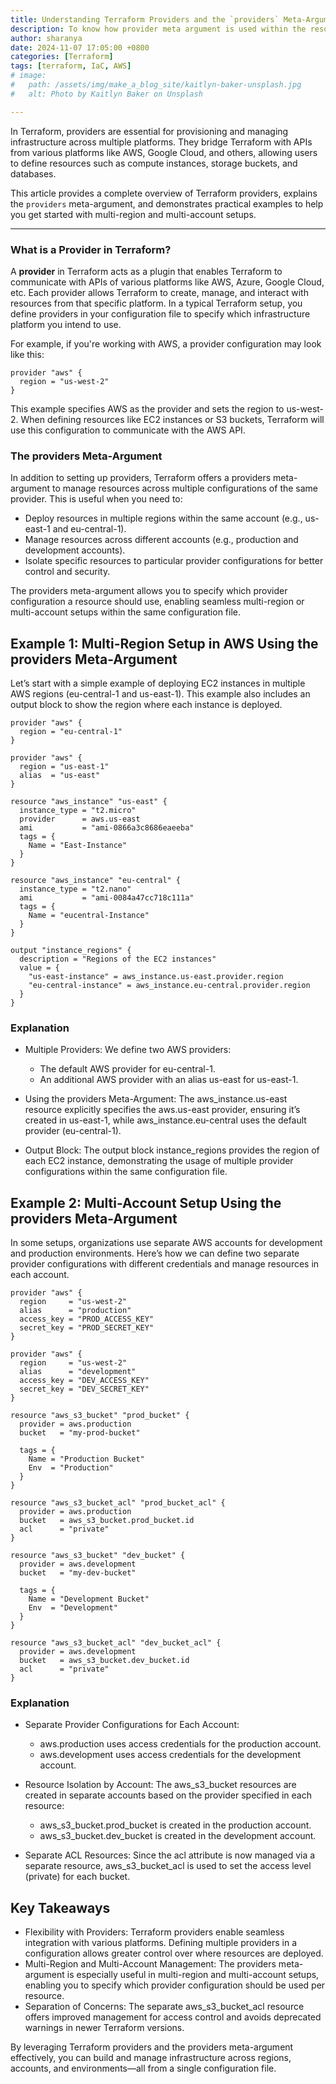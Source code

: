 ```yaml
---
title: Understanding Terraform Providers and the `providers` Meta-Argument
description: To know how provider meta argument is used within the resources block 
author: sharanya
date: 2024-11-07 17:05:00 +0800
categories: [Terraform]
tags: [terraform, IaC, AWS]
# image:
#   path: /assets/img/make_a_blog_site/kaitlyn-baker-unsplash.jpg
#   alt: Photo by Kaitlyn Baker on Unsplash

---
```



In Terraform, providers are essential for provisioning and managing infrastructure across multiple platforms. They bridge Terraform with APIs from various platforms like AWS, Google Cloud, and others, allowing users to define resources such as compute instances, storage buckets, and databases.

This article provides a complete overview of Terraform providers, explains the `providers` meta-argument, and demonstrates practical examples to help you get started with multi-region and multi-account setups.

---

### What is a Provider in Terraform?

A **provider** in Terraform acts as a plugin that enables Terraform to communicate with APIs of various platforms like AWS, Azure, Google Cloud, etc. Each provider allows Terraform to create, manage, and interact with resources from that specific platform. In a typical Terraform setup, you define providers in your configuration file to specify which infrastructure platform you intend to use.

For example, if you're working with AWS, a provider configuration may look like this:

```hcl
provider "aws" {
  region = "us-west-2"
}
```

This example specifies AWS as the provider and sets the region to us-west-2. When defining resources like EC2 instances or S3 buckets, Terraform will use this configuration to communicate with the AWS API.

### The providers Meta-Argument
In addition to setting up providers, Terraform offers a providers meta-argument to manage resources across multiple configurations of the same provider. This is useful when you need to:

- Deploy resources in multiple regions within the same account (e.g., us-east-1 and eu-central-1).
- Manage resources across different accounts (e.g., production and development accounts).
- Isolate specific resources to particular provider configurations for better control and security.

The providers meta-argument allows you to specify which provider configuration a resource should use, enabling seamless multi-region or multi-account setups within the same configuration file.

## Example 1: Multi-Region Setup in AWS Using the providers Meta-Argument
Let’s start with a simple example of deploying EC2 instances in multiple AWS regions (eu-central-1 and us-east-1). This example also includes an output block to show the region where each instance is deployed.

```hcl
provider "aws" {
  region = "eu-central-1"
}

provider "aws" {
  region = "us-east-1"
  alias  = "us-east"
}

resource "aws_instance" "us-east" {
  instance_type = "t2.micro"
  provider      = aws.us-east
  ami           = "ami-0866a3c8686eaeeba"
  tags = {
    Name = "East-Instance"
  }
}

resource "aws_instance" "eu-central" {
  instance_type = "t2.nano"
  ami           = "ami-0084a47cc718c111a"
  tags = {
    Name = "eucentral-Instance"
  }
}

output "instance_regions" {
  description = "Regions of the EC2 instances"
  value = {
    "us-east-instance" = aws_instance.us-east.provider.region
    "eu-central-instance" = aws_instance.eu-central.provider.region
  }
}
```
### Explanation
- Multiple Providers: We define two AWS providers:

    - The default AWS provider for eu-central-1.
    - An additional AWS provider with an alias us-east for us-east-1.
- Using the providers Meta-Argument: The aws_instance.us-east resource explicitly specifies the aws.us-east provider, ensuring it’s created in us-east-1, while aws_instance.eu-central uses the default provider (eu-central-1).

- Output Block: The output block instance_regions provides the region of each EC2 instance, demonstrating the usage of multiple provider configurations within the same configuration file.


## Example 2: Multi-Account Setup Using the providers Meta-Argument
In some setups, organizations use separate AWS accounts for development and production environments. Here’s how we can define two separate provider configurations with different credentials and manage resources in each account.

```hcl
provider "aws" {
  region     = "us-west-2"
  alias      = "production"
  access_key = "PROD_ACCESS_KEY"
  secret_key = "PROD_SECRET_KEY"
}

provider "aws" {
  region     = "us-west-2"
  alias      = "development"
  access_key = "DEV_ACCESS_KEY"
  secret_key = "DEV_SECRET_KEY"
}

resource "aws_s3_bucket" "prod_bucket" {
  provider = aws.production
  bucket   = "my-prod-bucket"

  tags = {
    Name = "Production Bucket"
    Env  = "Production"
  }
}

resource "aws_s3_bucket_acl" "prod_bucket_acl" {
  provider = aws.production
  bucket   = aws_s3_bucket.prod_bucket.id
  acl      = "private"
}

resource "aws_s3_bucket" "dev_bucket" {
  provider = aws.development
  bucket   = "my-dev-bucket"

  tags = {
    Name = "Development Bucket"
    Env  = "Development"
  }
}

resource "aws_s3_bucket_acl" "dev_bucket_acl" {
  provider = aws.development
  bucket   = aws_s3_bucket.dev_bucket.id
  acl      = "private"
}
```

### Explanation
- Separate Provider Configurations for Each Account:

    - aws.production uses access credentials for the production account.
    - aws.development uses access credentials for the development account.
- Resource Isolation by Account: The aws_s3_bucket resources are created in separate accounts based on the provider specified in each resource:

    - aws_s3_bucket.prod_bucket is created in the production account.
    - aws_s3_bucket.dev_bucket is created in the development account.
- Separate ACL Resources: Since the acl attribute is now managed via a separate resource, aws_s3_bucket_acl is used to set the access level (private) for each bucket.

## Key Takeaways
- Flexibility with Providers: Terraform providers enable seamless integration with various platforms. Defining multiple providers in a configuration allows greater control over where resources are deployed.
- Multi-Region and Multi-Account Management: The providers meta-argument is especially useful in multi-region and multi-account setups, enabling you to specify which provider configuration should be used per resource.
- Separation of Concerns: The separate aws_s3_bucket_acl resource offers improved management for access control and avoids deprecated warnings in newer Terraform versions.

By leveraging Terraform providers and the providers meta-argument effectively, you can build and manage infrastructure across regions, accounts, and environments—all from a single configuration file.


